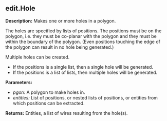 ## edit.Hole  
  
  
**Description:** Makes one or more holes in a polygon.


The holes are specified by lists of positions.
The positions must be on the polygon, i.e. they must be co-planar with the polygon and
they must be within the boundary of the polygon. (Even positions touching the edge of the polygon
can result in no hole being generated.)


Multiple holes can be created.
- If the positions is a single list, then a single hole will be generated.
- If the positions is a list of lists, then multiple holes will be generated.

  
  
**Parameters:**  
  * *pgon:* A polygon to make holes in.  
  * *entities:* List of positions, or nested lists of positions, or entities from which positions
can be extracted.  
  
**Returns:** Entities, a list of wires resulting from the hole(s).  
